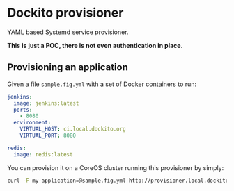 # Dockito provisioner

YAML based Systemd service provisioner.

**This is just a POC, there is not even authentication in place.**

## Provisioning an application

Given a file `sample.fig.yml` with a set of Docker containers to run:

```yaml
jenkins:
  image: jenkins:latest
  ports:
    - 8080
  environment:
    VIRTUAL_HOST: ci.local.dockito.org
    VIRTUAL_PORT: 8080

redis:
  image: redis:latest
```

You can provision it on a CoreOS cluster running this provisioner by simply:

```bash
curl -F my-application=@sample.fig.yml http://provisioner.local.dockito.org
```
